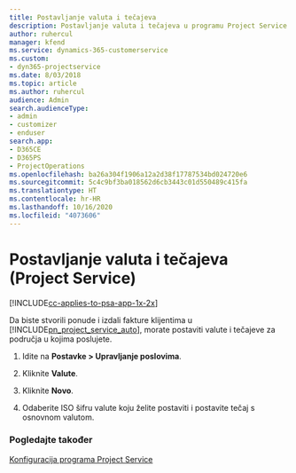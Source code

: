 ```yaml
---
title: Postavljanje valuta i tečajeva
description: Postavljanje valuta i tečajeva u programu Project Service
author: ruhercul
manager: kfend
ms.service: dynamics-365-customerservice
ms.custom:
- dyn365-projectservice
ms.date: 8/03/2018
ms.topic: article
ms.author: ruhercul
audience: Admin
search.audienceType:
- admin
- customizer
- enduser
search.app:
- D365CE
- D365PS
- ProjectOperations
ms.openlocfilehash: ba26a304f1906a12a2d38f17787534bd024720e6
ms.sourcegitcommit: 5c4c9bf3ba018562d6cb3443c01d550489c415fa
ms.translationtype: HT
ms.contentlocale: hr-HR
ms.lasthandoff: 10/16/2020
ms.locfileid: "4073606"
---
```

# <a name="set-up-currencies-and-exchange-rates-project-service"></a>Postavljanje valuta i tečajeva (Project Service)

[!INCLUDE[cc-applies-to-psa-app-1x-2x](../includes/cc-applies-to-psa-app-1x-2x.md)]

Da biste stvorili ponude i izdali fakture klijentima u [!INCLUDE[pn_project_service_auto](../includes/pn-project-service-auto.md)], morate postaviti valute i tečajeve za područja u kojima poslujete.  
  
1.  Idite na **Postavke > Upravljanje poslovima**.  
  
2.  Kliknite **Valute**.  
  
3.  Kliknite **Novo**.  
  
4.  Odaberite ISO šifru valute koju želite postaviti i postavite tečaj s osnovnom valutom.  
  
### <a name="see-also"></a>Pogledajte također  
 [Konfiguracija programa Project Service](../psa/configure.md)
